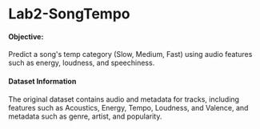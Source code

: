 # Lab2-SongTempo
#### Objective: 
Predict a song's temp category (Slow, Medium, Fast) using audio features such as energy, loudness, and speechiness.
#### Dataset Information
The original dataset contains audio and metadata for tracks, including features such as Acoustics, Energy, Tempo, Loudness, and Valence, and metadata such as genre, artist, and popularity. 
